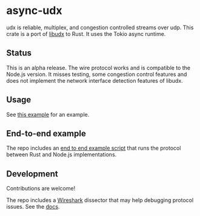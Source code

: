 # async-udx

udx is reliable, multiplex, and congestion controlled streams over udp. This crate is a port of [libudx](https://github.com/hyperswarm/libudx/) to Rust. It uses the Tokio async runtime.

## Status

This is an alpha release. The wire protocol works and is compatible to the Node.js version.
It misses testing, some congestion control features and does not implement the network interface detection features of libudx.

## Usage

See [this example]('./examples/bench.rs') for an example.

## End-to-end example

The repo includes an [end to end example script](end-to-end/README.md) that runs the protocol between Rust and Node.js implementations.

## Development

Contributions are welcome!

The repo includes a [Wireshark](https://www.wireshark.org/) dissector that may help debugging protocol issues. See the [docs](docs/wireshark/README.md).
